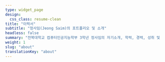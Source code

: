 ```yaml
---
type: widget_page
design:
  css_class: resume-clean
title: "이력서"
subtitle: "정사임(Jeong Saim)의 포트폴리오 및 소개"
headless: false
summary: "전북대학교 컴퓨터인공지능학부 3학년 정사임의 자기소개, 학력, 경력, 성취 및 연락처 페이지입니다."
weight: 1
slug: "about"
translationKey: "about"
---
```



